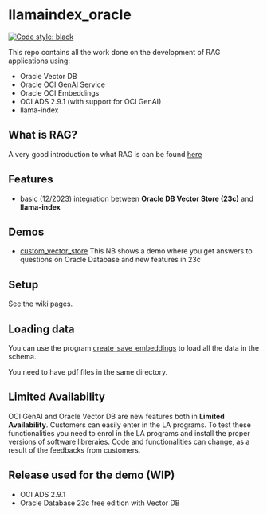 # llamaindex_oracle
[![Code style: black](https://img.shields.io/badge/code%20style-black-000000.svg)](https://github.com/psf/black)

This repo contains all the work done on the development of RAG applications using:
* Oracle Vector DB
* Oracle OCI GenAI Service
* Oracle OCI Embeddings
* OCI ADS 2.9.1 (with support for OCI GenAI)
* llama-index

## What is RAG?
A very good introduction to what RAG is can be found [here](https://www.oracle.com/artificial-intelligence/generative-ai/retrieval-augmented-generation-rag/)

## Features
* basic (12/2023) integration between **Oracle DB Vector Store (23c)** and **llama-index**

## Demos
* [custom_vector_store](./custom_vector_store.ipynb) This NB shows a demo where you get answers to questions on Oracle Database and new features in 23c

## Setup
See the wiki pages.

## Loading data
You can use the program [create_save_embeddings](./create_save_embeddings.py) to load all the data in the schema.

You need to have pdf files in the same directory.

## Limited Availability
OCI GenAI and Oracle Vector DB are new features both in **Limited Availability**. Customers can easily enter in the LA programs.
To test these functionalities you need to enrol in the LA programs and install the proper versions of software libreraies.
Code and functionalities can change, as a result of the feedbacks from customers.

## Release used for the demo (WIP)
* OCI ADS 2.9.1
* Oracle Database 23c free edition with Vector DB

